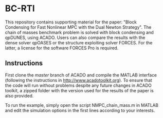 # BC-RTI

This repository contains supporting material for the paper: "Block Condensing for Fast Nonlinear MPC with the Dual Newton Strategy". The chain of masses benchmark problem is solved with block condensing and qpDUNES, using ACADO. Users can also compare the results with the dense solver qpOASES or the structure exploiting solver FORCES. For the latter, a license for the software FORCES Pro is required.

## Instructions

First clone the *master* branch of ACADO and compile the MATLAB interface (following the instructions in http://www.acadotoolkit.org). To ensure that the code will run without problems despite any future changes in ACADO toolkit, a zipped folder with the version used for the results of the paper is also provided.

To run the example, simply open the script NMPC_chain_mass.m in MATLAB and edit the simulation options in the first lines according to your interests.
